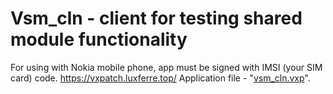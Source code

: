 # Vsm_cln - client for testing shared module functionality
For using with Nokia mobile phone, app must be signed with IMSI (your SIM card) code.
https://vxpatch.luxferre.top/
Application file - "[vsm_cln.vxp](https://github.com/RDZDX/vsm_cln/blob/main/vsm_cln.vxp?raw=true)".
